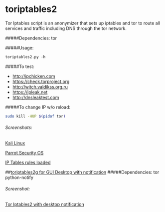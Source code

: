 # toriptables2
Tor Iptables script is an anonymizer that sets up iptables and tor to route all services and traffic including DNS through the tor network.

#####Dependencies:
tor

#####Usage:
```python
toriptables2.py -h
```
#####To test:
* http://ipchicken.com
* https://check.torproject.org
* http://witch.valdikss.org.ru
* https://ipleak.net
* http://dnsleaktest.com


#####To change IP w/o reload:
```bash
sudo kill -HUP $(pidof tor)
```
###### Screenshots:
[Kali Linux](http://bit.ly/1otCXOn)

[Parrot Security OS](http://bit.ly/2b6IjNP)

[IP Tables rules loaded](http://bit.ly/1NjmDLn)


##[toriptables2g for GUI Desktop with notification](https://bitbucket.org/ruped24/toriptables2g/src)
#####Dependencies:
tor python-notify

###### Screenshot:
[Tor Iptables2 with desktop notification](http://bit.ly/2bJO9WA)
